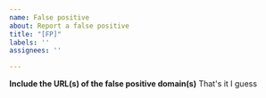 ```yaml
---
name: False positive
about: Report a false positive
title: "[FP]"
labels: ''
assignees: ''

---
```


**Include the URL(s) of the false positive domain(s)**
That's it I guess
